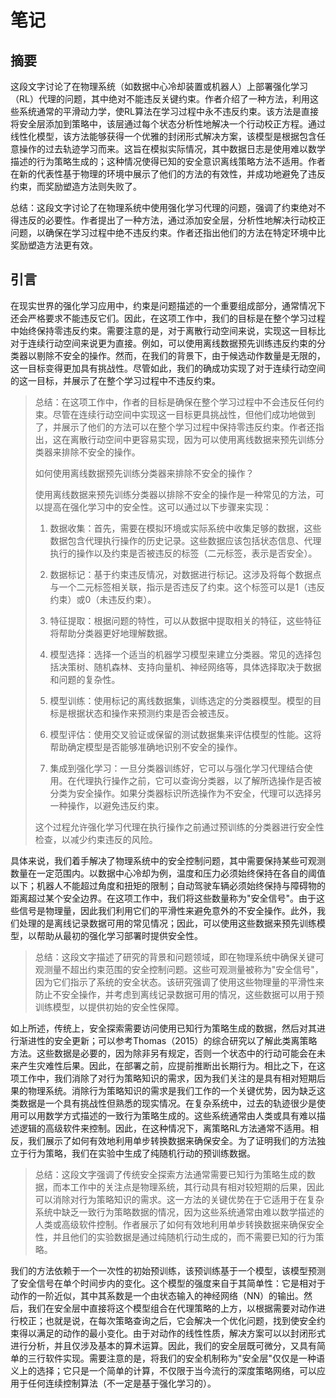 # 笔记

## 摘要

这段文字讨论了在物理系统（如数据中心冷却装置或机器人）上部署强化学习（RL）代理的问题，其中绝对不能违反关键约束。作者介绍了一种方法，利用这些系统通常的平滑动力学，使RL算法在学习过程中永不违反约束。该方法是直接将安全层添加到策略中，该层通过每个状态分析性地解决一个行动校正方程。通过线性化模型，该方法能够获得一个优雅的封闭形式解决方案，该模型是根据包含任意操作的过去轨迹学习而来。这旨在模拟实际情况，其中数据日志是使用难以数学描述的行为策略生成的；这种情况使得已知的安全意识离线策略方法不适用。作者在新的代表性基于物理的环境中展示了他们的方法的有效性，并成功地避免了违反约束，而奖励塑造方法则失败了。 

总结：这段文字讨论了在物理系统中使用强化学习代理的问题，强调了约束绝对不得违反的必要性。作者提出了一种方法，通过添加安全层，分析性地解决行动校正问题，以确保在学习过程中绝不违反约束。作者还指出他们的方法在特定环境中比奖励塑造方法更有效。

## 引言

在现实世界的强化学习应用中，约束是问题描述的一个重要组成部分，通常情况下还会严格要求不能违反它们。因此，在这项工作中，我们的目标是在整个学习过程中始终保持零违反约束。需要注意的是，对于离散行动空间来说，实现这一目标比对于连续行动空间来说更为直接。例如，可以使用离线数据预先训练违反约束的分类器以剔除不安全的操作。然而，在我们的背景下，由于候选动作数量是无限的，这一目标变得更加具有挑战性。尽管如此，我们的确成功实现了对于连续行动空间的这一目标，并展示了在整个学习过程中不违反约束。

> 总结：在这项工作中，作者的目标是确保在整个学习过程中不会违反任何约束。尽管在连续行动空间中实现这一目标更具挑战性，但他们成功地做到了，并展示了他们的方法可以在整个学习过程中保持零违反约束。作者还指出，这在离散行动空间中更容易实现，因为可以使用离线数据来预先训练分类器来排除不安全的操作。
>
>
> 如何使用离线数据预先训练分类器来排除不安全的操作？
>
> 使用离线数据来预先训练分类器以排除不安全的操作是一种常见的方法，可以提高在强化学习中的安全性。这可以通过以下步骤来实现：
>
> 1. 数据收集：首先，需要在模拟环境或实际系统中收集足够的数据，这些数据包含代理执行操作的历史记录。这些数据应该包括状态信息、代理执行的操作以及约束是否被违反的标签（二元标签，表示是否安全）。
>
> 2. 数据标记：基于约束违反情况，对数据进行标记。这涉及将每个数据点与一个二元标签相关联，指示是否违反了约束。这个标签可以是1（违反约束）或0（未违反约束）。
>
> 3. 特征提取：根据问题的特性，可以从数据中提取相关的特征，这些特征将帮助分类器更好地理解数据。
>
> 4. 模型选择：选择一个适当的机器学习模型来建立分类器。常见的选择包括决策树、随机森林、支持向量机、神经网络等，具体选择取决于数据和问题的复杂性。
>
> 5. 模型训练：使用标记的离线数据集，训练选定的分类器模型。模型的目标是根据状态和操作来预测约束是否会被违反。
>
> 6. 模型评估：使用交叉验证或保留的测试数据集来评估模型的性能。这将帮助确定模型是否能够准确地识别不安全的操作。
>
> 7. 集成到强化学习：一旦分类器训练好，它可以与强化学习代理结合使用。在代理执行操作之前，它可以查询分类器，以了解所选操作是否被分类为安全操作。如果分类器标识所选操作为不安全，代理可以选择另一种操作，以避免违反约束。
>
> 这个过程允许强化学习代理在执行操作之前通过预训练的分类器进行安全性检查，以减少约束违反的风险。

具体来说，我们着手解决了物理系统中的安全控制问题，其中需要保持某些可观测数量在一定范围内。以数据中心冷却为例，温度和压力必须始终保持在各自的阈值以下；机器人不能超过角度和扭矩的限制；自动驾驶车辆必须始终保持与障碍物的距离超过某个安全边界。在这项工作中，我们将这些数量称为"安全信号"。由于这些信号是物理量，因此我们利用它们的平滑性来避免意外的不安全操作。此外，我们处理的是离线记录数据可用的常见情况；因此，可以使用这些数据来预先训练模型，以帮助从最初的强化学习部署时提供安全性。

> 总结：这段文字描述了研究的背景和问题领域，即在物理系统中确保关键可观测量不超出约束范围的安全控制问题。这些可观测量被称为"安全信号"，因为它们指示了系统的安全状态。该研究强调了使用这些物理量的平滑性来防止不安全操作，并考虑到离线记录数据可用的情况，这些数据可以用于预训练模型，以提供初始的安全性保障。

如上所述，传统上，安全探索需要访问使用已知行为策略生成的数据，然后对其进行渐进性的安全更新；可以参考Thomas（2015）的综合研究以了解此类离策略方法。这些数据是必要的，因为除非另有规定，否则一个状态中的行动可能会在未来产生灾难性后果。因此，在部署之前，应提前推断出长期行为。相比之下，在这项工作中，我们消除了对行为策略知识的需求，因为我们关注的是具有相对短期后果的物理系统。消除行为策略知识的需求是我们工作的一个关键优势，因为缺乏这类数据是一个具有挑战性但熟悉的现实情况。在复杂系统中，过去的轨迹很少是使用可以用数学方式描述的一致行为策略生成的。这些系统通常由人类或具有难以描述逻辑的高级软件来控制。因此，在这种情况下，离策略RL方法通常不适用。相反，我们展示了如何有效地利用单步转换数据来确保安全。为了证明我们的方法独立于行为策略，我们在实验中生成了纯随机行动的预训练数据。

> 总结：这段文字强调了传统安全探索方法通常需要已知行为策略生成的数据，而本工作中的关注点是物理系统，其行动具有相对较短期的后果，因此可以消除对行为策略知识的需求。这一方法的关键优势在于它适用于在复杂系统中缺乏一致行为策略数据的情况，因为这些系统通常由难以数学描述的人类或高级软件控制。作者展示了如何有效地利用单步转换数据来确保安全性，并且他们的实验数据是通过纯随机行动生成的，而不需要已知的行为策略。

我们的方法依赖于一个一次性的初始预训练，该预训练基于一个模型，该模型预测了安全信号在单个时间步内的变化。这个模型的强度来自于其简单性：它是相对于动作的一阶近似，其中其系数是一个由状态输入的神经网络（NN）的输出。然后，我们在安全层中直接将这个模型组合在代理策略的上方，以根据需要对动作进行校正；也就是说，在每次策略查询之后，它会解决一个优化问题，找到使安全约束得以满足的动作的最小变化。由于对动作的线性性质，解决方案可以以封闭形式进行分析，并且仅涉及基本的算术运算。因此，我们的安全层既可微分，又具有简单的三行软件实现。需要注意的是，将我们的安全机制称为"安全层"仅仅是一种语义上的选择；它只是一个简单的计算，不仅限于当今流行的深度策略网络，可以应用于任何连续控制算法（不一定是基于强化学习的）。